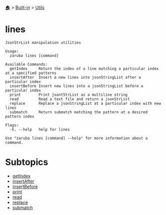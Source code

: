 <!--startTocHeader-->
[🏠](../../../README.md) > [Built-in](../../README.md) > [Utils](../README.md)
# lines
<!--endTocHeader-->

```
JsonStrList manipulation utilities

Usage:
  zaruba lines [command]

Available Commands:
  getIndex     Return the index of a line matching a particular index at a specified patterns
  insertAfter  Insert a new lines into jsonStringList after a particular index
  insertBefore Insert new lines into a jsonStringList before a particular index
  print        Print jsontStrList as a multiline string
  read         Read a text file and return a jsonStrList
  replace      Replace a jsonStringList at a particular index with new lines
  submatch     Return submatch matching the pattern at a desired pattern index

Flags:
  -h, --help   help for lines

Use "zaruba lines [command] --help" for more information about a command.

```

# Subtopics
<!--startTocSubtopic-->
- [getIndex](get-index.md)
- [insertAfter](insert-after.md)
- [insertBefore](insert-before.md)
- [print](print.md)
- [read](read.md)
- [replace](replace.md)
- [submatch](submatch.md)
<!--endTocSubtopic-->